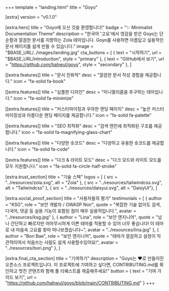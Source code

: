 +++
template = "landing.html"
title = "Goyo"

[extra]
version = "v0.1.0"

[extra.hero]
title = "Goyo에 오신 것을 환영합니다!"
badge = "✨ Minimalist Documentation Theme"
description = "한국어 '고요'에서 영감을 받은 Goyo는 단순함과 깔끔한 문서를 지향하는 Zola 테마입니다. Goyo를 사용하면 아름답고 실용적인 문서 페이지를 쉽게 만들 수 있습니다."
image = "$BASE_URL/../images/landing.jpg"
cta_buttons = [
    { text = "시작하기", url = "$BASE_URL/introduction", style = "primary" },
    { text = "GitHub에서 보기", url = "https://github.com/hahwul/goyo", style = "secondary" },
]

[[extra.features]]
title = "문서 친화적"
desc = "깔끔한 문서 작성 경험을 제공합니다."
icon = "fa-solid fa-book"

[[extra.features]]
title = "심플한 디자인"
desc = "미니멀리즘을 추구하는 테마입니다."
icon = "fa-solid fa-minimize"

[[extra.features]]
title = "커스터마이징과 우아한 랜딩 페이지"
desc = "높은 커스터마이징성과 아름다운 랜딩 페이지를 제공합니다."
icon = "fa-solid fa-palette"

[[extra.features]]
title = "SEO 최적화"
desc = "검색 엔진에 최적화된 구조를 제공합니다."
icon = "fa-solid fa-magnifying-glass-chart"

[[extra.features]]
title = "다양한 숏코드"
desc = "다양하고 유용한 숏코드를 제공합니다."
icon = "fa-solid fa-code"

[[extra.features]]
title = "다크 & 라이트 모드"
desc = "다크 모드와 라이트 모드를 모두 지원합니다."
icon = "fa-solid fa-circle-half-stroke"

[extra.trust_section]
title = "기술 스택"
logos = [
    { src = "../resources/zola.svg", alt = "Zola" },
    { src = "../resources/tailwindcss.svg", alt = "Tailwindcss" },
    { src = "../resources/daisyui.svg", alt = "DaisyUI"},
]

[extra.social_proof_section]
title = "사용자들의 평가"
testimonials = [
    { author = "KSG", role = "보안 개발자 / OWASP Noir", quote = "복잡한 기술 없이도 검색, 다국어, 댓글 등 실용 기능이 포함된 점이 매우 실용적입니다.", avatar = "../resources/ksg.jpg" },
    { author = "Lina", role = "보안 엔지니어", quote = "넘나 간단하고 빠르지만 어마무시하게 이쁜 테마를 적용할 수 있어 너무 좋습니다! 이 테마로 내 마음속 고요를 찾아 떠나보겠습니다~", avatar = "../resources/lina.jpg" },
    { author = "Bori Bae", role = "보안 엔지니어", quote = "테마가 깔끔하고 설정이 직관적이여서 처음쓰는 사람도 쉽게 사용할수있어요!", avatar = "../resources/bori.png" },
]

[extra.final_cta_section]
title = "기여하기"
description = "Goyo는 ❤️로 만들어진 오픈소스 프로젝트입니다. 이 프로젝트에 기여하고 싶다면, CONTRIBUTING.md를 확인하고 멋진 콘텐츠와 함께 풀 리퀘스트를 제출해주세요!"
button = { text = "기여 가이드 보기", url = "https://github.com/hahwul/goyo/blob/main/CONTRIBUTING.md" }
+++
